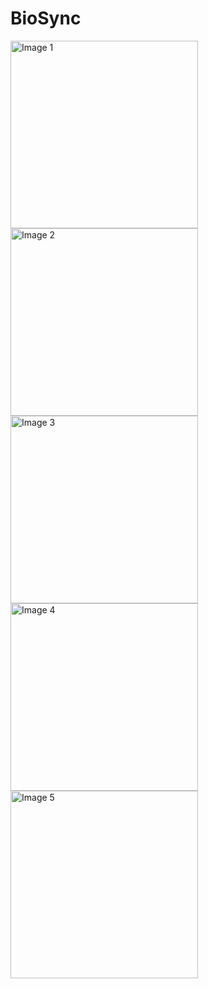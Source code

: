 # BioSync

<img src="https://github.com/user-attachments/assets/9da75f87-9bb6-4660-84b3-c28fc2780108" alt="Image 1" width="300" />

<img src="https://github.com/user-attachments/assets/33c23d5e-4714-4cd8-ba71-2b3a098f5fa5" alt="Image 2" width="300" />

<img src="https://github.com/user-attachments/assets/eec12b71-ddc0-4c7c-a192-c03657801594" alt="Image 3" width="300" />

<img src="https://github.com/user-attachments/assets/74d3ab54-e61a-4c76-9fe3-293424b0c2ab" alt="Image 4" width="300" />

<img src="https://github.com/user-attachments/assets/f73837ca-f275-48d9-8525-fbf180687b69" alt="Image 5" width="300" />
